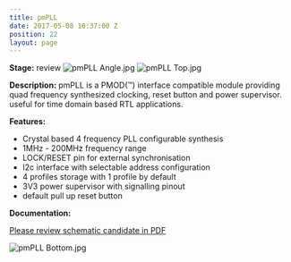 ```yaml
---
title: pmPLL
date: 2017-05-08 10:37:00 Z
position: 22
layout: page
---
```


**Stage:** review
![pmPLL Angle.jpg](/uploads/pmPLL/pmPLL%20Angle.jpg)
![pmPLL Top.jpg](/uploads/pmPLL/pmPLL%20Top.jpg)

**Description:**
pmPLL is a PMOD(™) interface compatible module providing quad frequency synthesized clocking, reset button and power supervisor. useful for time domain based RTL applications.

**Features:**
* Crystal based 4 frequency PLL configurable synthesis
* 1MHz - 200MHz frequency range
* LOCK/RESET pin for external synchronisation
* I2c interface with selectable address configuration
* 4 profiles storage with 1 profile by default
* 3V3 power supervisor with signalling pinout
* default pull up reset button 

**Documentation:**

[Please review schematic candidate in PDF](/uploads/pmPLL/2016-10-05-pmPLL-0-r1-Scheme.pdf)

![pmPLL Bottom.jpg](/uploads/pmPLL/pmPLL%20Bottom.jpg)